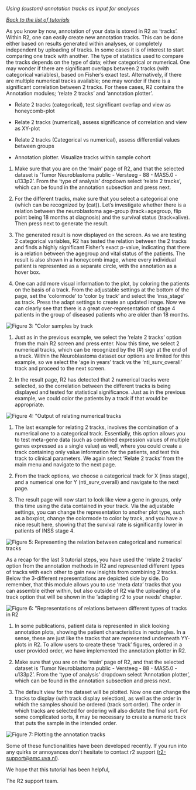 *Using (custom) annotation tracks as input for analyses*

*[Back to the list of
tutorials](http://ogtoolbox/w/index.php?title=R2_Wiki_Tutorials)*

As you know by now, annotation of your data is stored in R2 as ‘tracks’.
Within R2, one can easily create new annotation tracks. This can be done
either based on results generated within analyses, or completely
independent by uploading of tracks. In some cases it is of interest to
start comparing one track with another. The type of statistics used to
compare the tracks depends on the type of data; either categorical or
numerical. One may wonder if there are significant overlaps between 2
tracks (with categorical variables), based on Fisher’s exact test.
Alternatively, if there are multiple numerical tracks available; one may
wonder if there is a significant correlation between 2 tracks. For these
cases, R2 contains the Annotation modules; ‘relate 2 tracks’ and
‘annotation plotter’.

-   Relate 2 tracks (categorical), test significant overlap and view as
    honeycomb-plot

-   Relate 2 tracks (numerical), assess significance of correlation and
    view as XY-plot

-   Relate 2 tracks (Categorical vs numerical), assess differential
    values between groups

-   Annotation plotter. Visualize tracks within sample cohort

1.  Make sure that you are on the ‘main’ page of R2, and that the
    selected dataset is ‘Tumor Neuroblastoma public - Versteeg - 88 -
    MAS5.0 - u133p2’. From the ‘type of analysis’ dropdown select
    ‘relate 2 tracks’, which can be found in the annotation subsection
    and press next.

2.  For the different tracks, make sure that you select a categorical
    one (which can be recognized by (cat)). Let’s investigate whether
    there is a relation between the neuroblastoma age-group
    (track=agegroup, flip point being 18 months at diagnosis) and the
    survival status (track=alive). Then press next to generate
    the result.

3.  The generated result is now displayed on the screen. As we are
    testing 2 categorical variables, R2 has tested the relation between
    the 2 tracks and finds a highly significant Fisher’s exact p-value,
    indicating that there is a relation between the agegroup and vital
    status of the patients. The result is also shown in a honeycomb
    image, where every individual patient is represented as a separate
    circle, with the annotation as a hover box.

4.  One can add more visual information to the plot, by coloring the
    patients on the basis of a track. From the adjustable settings at
    the bottom of the page, set the ‘colormode’ to ‘color by track’ and
    select the ‘inss\_stage’ as track. Press the adapt settings to
    create an updated image. Now we can clearly see that there is a
    great over-representation of stage 4 patients in the group of
    diseased patients who are older than 18 months.

![ *Figure 3: "Color samples by track*
](images/AnnotationAnalyses_colorsamples.png)

1.  Just as in the previous example, we select the ‘relate 2 tracks’
    option from the main R2 screen and press enter. Now this time, we
    select 2 numerical tracks, which can be recognized by the (\#) sign
    at the end of a track. Within the Neuroblastoma dataset our options
    are limited for this example, so we select the ‘age in years’ track
    vs the ‘nti\_surv\_overall’ track and proceed to the next screen.

2.  In the result page, R2 has detected that 2 numerical tracks were
    selected, so the correlation between the different tracks is being
    displayed and tested for statistical significance. Just as in the
    previous example, we could color the patients by a track if that
    would be appropriate.

![ *Figure 4: "Output of relating numerical tracks*
](images/AnnotationAnalyse_relatetracks.png)

1.  The last example for relating 2 tracks, involves the combination of
    a numerical one to a categorical track. Essentially, this option
    allows you to test meta-gene data (such as combined expression
    values of multiple genes expressed as a single value) as well, where
    you could create a track containing only value information for the
    patients, and test this track to clinical parameters. We again
    select ‘Relate 2 tracks’ from the main menu and navigate to the
    next page.

2.  From the track options, we choose a categorical track for X (inss
    stage), and a numerical one for Y (nti\_surv\_overall) and navigate
    to the next page.

3.  The result page will now start to look like view a gene in groups,
    only this time using the data contained in your track. Via the
    adjustable settings, you can change the representation to another
    plot type, such as a boxplot, change the colormode to color by
    track, and you have a nice result here, showing that the survival
    rate is significantly lower in patients of INSS stage 4.

![ *Figure 5: Representing the relation between categorical and
numerical tracks*
](images/AnnotationAnalyse_relationnumcat.png)

As a recap for the last 3 tutorial steps, you have used the ‘relate 2
tracks’ option from the annotation methods in R2 and represented
different types of tracks with each other to gain new insights from
combining 2 tracks. Below the 3-different representations are depicted
side by side. Do remember, that this module allows you to use ‘meta
data’ tracks that you can assemble either within, but also outside of R2
via the uploading of a track option that will be shown in the ‘adapting
r2 to your needs’ chapter.

![ *Figure 6: "Representations of relations between different types of
tracks in R2*
](images/AnnotationAnalyse_representation.png)

1.  In some publications, patient data is represented in slick looking
    annotation plots, showing the patient characteristics in rectangles.
    In a sense, these are just like the tracks that are represented
    underneath YY-plots in R2. To allow users to create these ‘track’
    figures, ordered in a user provided order, we have implemented the
    annotation plotter in R2.

2.  Make sure that you are on the ‘main’ page of R2, and that the
    selected dataset is ‘Tumor Neuroblastoma public - Versteeg - 88 -
    MAS5.0 - u133p2’. From the ‘type of analysis’ dropdown select
    ‘Annotation plotter’, which can be found in the annotation
    subsection and press next.

3.  The default view for the dataset will be plotted. Now one can change
    the tracks to display (with track display selection), as well as the
    order in which the samples should be ordered (track sort order). The
    order in which tracks are selected for ordering will also dictate
    the final sort. For some complicated sorts, it may be necessary to
    create a numeric track that puts the sample in the intended order.

![ *Figure 7: Plotting the annotation tracks*
](images/AnnotationAnalyse_plotting.png)

Some of these functionalities have been developed recently. If you run
into any quirks or annoyances don't hesitate to contact r2 support
(r2-support@amc.uva.nl).

We hope that this tutorial has been helpful,

The R2 support team.
